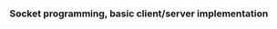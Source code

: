 <h3 href="https://www.geeksforgeeks.org/socket-programming-in-cpp/">Socket programming, basic client/server implementation</h3> 

